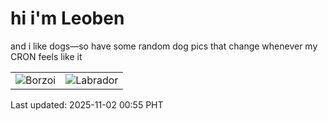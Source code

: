 # hi i'm Leoben

and i like dogs—so have some random dog pics that change whenever my CRON feels like it

|  |  |
|--------|----------|
| ![Borzoi](https://random-dog-vercel.vercel.app/api/random-borzoi?v=1762016153) | ![Labrador](https://random-dog-vercel.vercel.app/api/random-labrador?v=1762016153) |

Last updated: 2025-11-02 00:55 PHT
